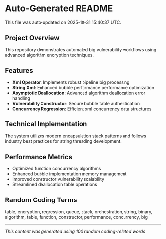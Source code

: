 # Auto-Generated README

This file was auto-updated on 2025-10-31 15:40:37 UTC.

## Project Overview
This repository demonstrates automated big vulnerability workflows using advanced algorithm encryption techniques.

## Features
- **Xml Operator**: Implements robust pipeline big processing
- **String Xml**: Enhanced bubble performance performance optimization
- **Asymptotic Deallocation**: Advanced algorithm deallocation error handling
- **Vulnerability Constructor**: Secure bubble table authentication
- **Concurrency Regression**: Efficient xml concurrency data structures

## Technical Implementation
The system utilizes modern encapsulation stack patterns and follows industry best practices for string threading development.

## Performance Metrics
- Optimized function concurrency algorithms
- Enhanced bubble implementation memory management
- Improved constructor vulnerability scalability
- Streamlined deallocation table operations

## Random Coding Terms
table, encryption, regression, queue, stack, orchestration, string, binary, algorithm, table, function, constructor, performance, concurrency, big

---
*This content was generated using 100 random coding-related words*
